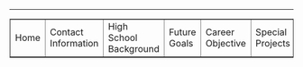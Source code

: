 <!DOCTYPE html> 
<head><title> Reannah's Electronic Portfolio</title></head> 
<body> 
<header>

</header>
<hr> 
<nav>
<table border="1"> 
<tr> 
<td>Home</td>
<td>Contact Information</td>
<td>High School Background</td>
<td>Future Goals</td>
<td>Career Objective</td>
<td>Special Projects</td>
</tr> 
</nav> 
</body> 
